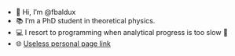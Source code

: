 - 🦦 Hi, I’m @fbaldux
- 📚 I’m a PhD student in theoretical physics.
- 💻 I resort to programming when analytical progress is too slow 🙈
- 🌐 [Useless personal page link](https://www.statphys.sissa.it/wordpress/?page_id=4304)

<!---
fbaldux/fbaldux is a ✨ special ✨ repository because its `README.md` (this file) appears on your GitHub profile.
You can click the Preview link to take a look at your changes.
--->
